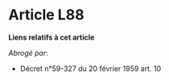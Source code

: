 # Article L88

**Liens relatifs à cet article**

_Abrogé par_:

  - Décret n°59-327 du 20 février 1959 art. 10
